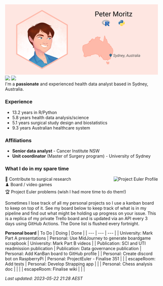 ![](img/ProfileBanner.png)
[![](https://img.shields.io/badge/LinkedIn-blue?logo=linkedin)](https://www.linkedin.com/in/peter-moritz/) 
[![](https://img.shields.io/badge/ORCID-A6CE39?logo=orcid&logoColor=white)](https://orcid.org/0000-0002-0106-3893)  
I'm a **passionate** and experienced health data analyst based in Sydney, Australia.

### Experience

* <!--RPythonExp-->13.2<!--END--> years in R/Python
* <!--HealthAnalysis-->5.8<!--END--> years health data analysis/science
* <!--SurgDesign-->5.1<!--END--> years surgical study design and biostatistics
* <!--AusHC-->9.3<!--END--> years Australian healthcare system

### Affiliations

* **Senior data analyst** - Cancer Institute NSW
* **Unit coordinator** (Master of Surgery program) - University of Sydney

### What I do in my spare time

:memo: Contribute to surgical research<img src="https://projecteuler.net/profile/PeterM74.png" alt="Project Euler Profile" align="right"/>  
:chess_pawn: Board / video games  
:trophy: Project Euler problems (wish I had more time to do them!)

Sometimes I lose track of all my personal projects so I use a kanban board to keep on top of it. See my board below to keep track of what is in my pipeline and find out what might be holding up progress on your issue. This is a replica of my private Trello board and is updated via an API every 3 days using GitHub Actions. The Done list is flushed every fortnight.

<!--TrelloBoard-->
**Personal board**
| To Do | Doing | Done |
| --- | --- | --- |
| University: Mark Part A presentations | Personal: Use MidJourney to generate boardgame scrapbook | University: Mark Part B videos |
| Publication: SCI and UTI readmission publication | Publication: Data governance publication | Personal: Add KanBan board to GitHub profile |
| Personal: Create discord bot on RaspberryPi | Personal: ProjectEuler - Finalise 351 |   |
| escapeRoom: Add tests | Personal: Develop Strapping app |   |
| Personal: Chess analysis doc |   |   |
| escapeRoom: Finalise wiki |   |   |

*Last updated: 2023-05-22 21:28 AEST*
<!--END-->
